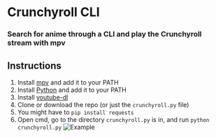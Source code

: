 # Crunchyroll CLI
### Search for anime through a CLI and play the Crunchyroll stream with mpv

## Instructions
1) Install [mpv](https://github.com/mpv-player/mpv) and add it to your PATH
2) Install [Python](https://www.python.org/) and add it to your PATH
3) Install [youtube-dl](https://github.com/ytdl-org/youtube-dl)
4) Clone or download the repo (or just the `crunchyroll.py` file)
5) You might have to `pip install requests`
6) Open cmd, go to the directory `crunchyroll.py` is in, and run `python crunchyroll.py`
![Example](https://media.discordapp.net/attachments/840944465236459521/841449311241895946/unknown.png?width=2328&height=1310)
